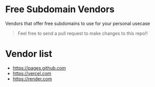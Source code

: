 # Free Subdomain Vendors
Vendors that offer free subdomains to use for your personal usecase
> Feel free to send a pull request to make changes to this repo!!

# Vendor list
- https://pages.github.com
- https://vercel.com
- https://render.com
